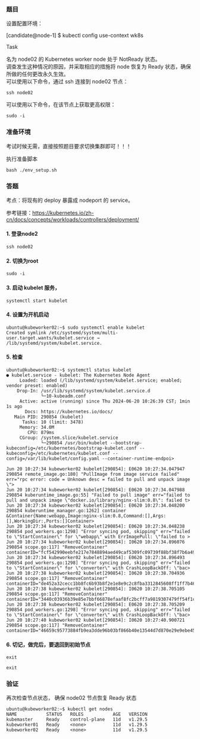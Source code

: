 ### 题目

设置配置环境：

[candidate@node-1] $ kubectl config use-context wk8s

Task

名为 node02 的 Kubernetes worker node 处于 NotReady 状态。      
调查发生这种情况的原因，并采取相应的措施将 node 恢复为 Ready 状态，确保所做的任何更改永久生效。      
可以使用以下命令，通过 ssh 连接到 node02 节点：

    ssh node02

可以使用以下命令，在该节点上获取更高权限：

    sudo -i

### 准备环境

考试时候无需，直接按照题目要求切换集群即可！！！

执行准备脚本

    bash ./env_setup.sh

### 答题

考点：将现有的 deploy 暴露成 nodeport 的 service。

参考链接：https://kubernetes.io/zh-cn/docs/concepts/workloads/controllers/deployment/

#### 1. 登录node2

    ssh node02

#### 2. 切换为root

    sudo -i

#### 3. 启动 kubelet 服务，

    systemctl start kubelet

#### 4. 设置为开机启动

```
ubuntu@kubeworker02:~$ sudo systemctl enable kubelet
Created symlink /etc/systemd/system/multi-user.target.wants/kubelet.service → /lib/systemd/system/kubelet.service.
```

#### 5. 检查

```
ubuntu@kubeworker02:~$ systemctl status kubelet
● kubelet.service - kubelet: The Kubernetes Node Agent
     Loaded: loaded (/lib/systemd/system/kubelet.service; enabled; vendor preset: enabled)
    Drop-In: /usr/lib/systemd/system/kubelet.service.d
             └─10-kubeadm.conf
     Active: active (running) since Thu 2024-06-20 10:26:39 CST; 1min 1s ago
       Docs: https://kubernetes.io/docs/
   Main PID: 290854 (kubelet)
      Tasks: 10 (limit: 3478)
     Memory: 34.0M
        CPU: 879ms
     CGroup: /system.slice/kubelet.service
             └─290854 /usr/bin/kubelet --bootstrap-kubeconfig=/etc/kubernetes/bootstrap-kubelet.conf --kubeconfig=/etc/kubernetes/kubelet.conf --config=/var/lib/kubelet/config.yaml --container-runtime-endpoi>

Jun 20 10:27:34 kubeworker02 kubelet[290854]: E0620 10:27:34.047947  290854 remote_image.go:180] "PullImage from image service failed" err="rpc error: code = Unknown desc = failed to pull and unpack image \">
Jun 20 10:27:34 kubeworker02 kubelet[290854]: E0620 10:27:34.047988  290854 kuberuntime_image.go:55] "Failed to pull image" err="failed to pull and unpack image \"docker.io/library/nginx-slim:0.8\": failed t>
Jun 20 10:27:34 kubeworker02 kubelet[290854]: E0620 10:27:34.048200  290854 kuberuntime_manager.go:1262] container &Container{Name:webapp,Image:nginx-slim:0.8,Command:[],Args:[],WorkingDir:,Ports:[]Container>
Jun 20 10:27:34 kubeworker02 kubelet[290854]: E0620 10:27:34.048238  290854 pod_workers.go:1298] "Error syncing pod, skipping" err="failed to \"StartContainer\" for \"webapp\" with ErrImagePull: \"failed to >
Jun 20 10:27:34 kubeworker02 kubelet[290854]: I0620 10:27:34.896076  290854 scope.go:117] "RemoveContainer" containerID="fcf542990eebfe217e7848894aed49caf5309fc09739f88bf38f7b6a493c5f1c"
Jun 20 10:27:34 kubeworker02 kubelet[290854]: E0620 10:27:34.896493  290854 pod_workers.go:1298] "Error syncing pod, skipping" err="failed to \"StartContainer\" for \"converter\" with CrashLoopBackOff: \"bac>
Jun 20 10:27:38 kubeworker02 kubelet[290854]: I0620 10:27:38.704936  290854 scope.go:117] "RemoveContainer" containerID="de452a32cecc1bb8fc6b93b8f2e1e8e9c2c8fba3312845608ff1ff7b46a2c798"
Jun 20 10:27:38 kubeworker02 kubelet[290854]: I0620 10:27:38.705105  290854 scope.go:117] "RemoveContainer" containerID="3440c03936b39e85e7bbf66878efaaf8fc2bcff7a9819307479ff54f1c0d9f24"
Jun 20 10:27:38 kubeworker02 kubelet[290854]: E0620 10:27:38.705209  290854 pod_workers.go:1298] "Error syncing pod, skipping" err="failed to \"StartContainer\" for \"converter\" with CrashLoopBackOff: \"bac>
Jun 20 10:27:40 kubeworker02 kubelet[290854]: I0620 10:27:40.900721  290854 scope.go:117] "RemoveContainer" containerID="46659c95773884fb9ea3dde96b03bf866b40e13544d7d870e29e9ebe45dc60e0"
```

#### 6. 切记，做完后，要退回到初始节点

    exit

    exit

### 验证

再次检查节点状态， 确保 node02 节点恢复 Ready 状态

```
ubuntu@kubeworker02:~$ kubectl get nodes
NAME           STATUS   ROLES           AGE   VERSION
kubemaster     Ready    control-plane   11d   v1.29.5
kubeworker01   Ready    <none>          11d   v1.29.5
kubeworker02   Ready    <none>          11d   v1.29.5
```
